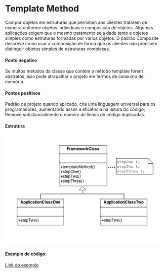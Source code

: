 # Template Method

Compor objetos em estruturas que permitam aos clientes tratarem de maneira uniforme objetos individuais e composição de objetos.
Algumas aplicações exigem que o mesmo tratamento seja dado tanto a objetos simples como estruturas formadas por vários objetos.
O padrão Composite descreve como usar a composição de forma que os clientes não precisem distinguir objetos simples de estruturas complexas. 

#### Ponto negativo
Se muitos métodos da classe que contém o método template forem abstratos, isso pode atrapalhar o projeto em termos de consumo de memória.

#### Pontos positivos
Padrão de projeto quando aplicado, cria uma linguagem universal para os programadores, aumentando assim a eficiência na leitura do código;
Remove substancialmente o número de linhas de código duplicadas.

#### Estrutura

![Estrutura](https://github.com/Felipecasadia/Estudos/blob/master/Template%20Method/Estrutura%20Template%20Method.png)

#### Exemplo de código:

[Link do exemplo](https://github.com/Felipecasadia/Estudos/tree/master/Template%20Method/Exemplo%20Java)
